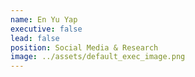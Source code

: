 ```yaml
---
name: En Yu Yap
executive: false
lead: false
position: Social Media & Research
image: ../assets/default_exec_image.png
---
```

